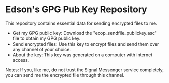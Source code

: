 # Edson's GPG Pub Key Repository

This repository contains essential data for sending encrypted files to me.

- Get my GPG public key: Download the "ecop_sendfile_publickey.asc" file to obtain my GPG public key.
- Send encrypted files: Use this key to encrypt files and send them over any channel of your choice.
- About the key: This key was generated on a computer with internet access.

Notes: If you, like me, do not trust the Signal Messenger service completely, you can send me the encrypted file through this channel.
